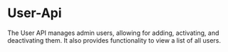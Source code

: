# User-Api
The User API manages admin users, allowing for adding, activating, and deactivating them. It also provides functionality to view a list of all users.
